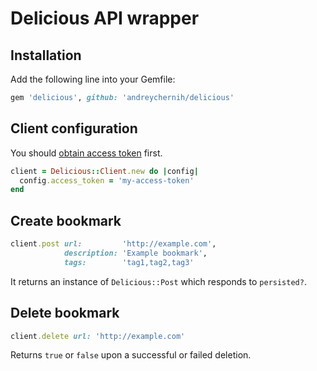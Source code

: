 # Delicious API wrapper

## Installation

Add the following line into your Gemfile:

```ruby
gem 'delicious', github: 'andreychernih/delicious'
```

## Client configuration

You should [obtain access token](https://github.com/SciDevs/delicious-api/blob/master/api/oauth.md) first.

```ruby
client = Delicious::Client.new do |config|
  config.access_token = 'my-access-token'
end
```

## Create bookmark

```ruby
client.post url:         'http://example.com',
            description: 'Example bookmark',
            tags:        'tag1,tag2,tag3'
```

It returns an instance of `Delicious::Post` which responds to `persisted?`.

## Delete bookmark

```ruby
client.delete url: 'http://example.com'
```

Returns `true` or `false` upon a successful or failed deletion.
